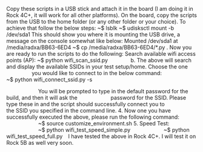 Copy these scripts in a USB stick and attach it in the board (I am doing it in Rock 4C+, it will work for all other platforms).
On the board, copy the scripts from the USB to the home folder (or any other folder or your choice). To achieve that follow the below steps:
~$ lsblk
~$ udisksctl mount -b /dev/sda1
This should show you where it is mounting the USB drive, a message on the console somewhat like below:
Mounted /dev/sda1 at /media/radxa/BB63-6ED4
~$ cp /media/radxa/BB63-6ED4/*.py .
Now you are ready to run the scripts to do the following:
Search available wifi access points (AP): 
~$ python wifi_scan_ssid.py
        b. The above will search and display the available SSIDs in your test setup/home. Choose the one             you would like to connect to in the below command:
           ~$ python wifi_connect_ssid.py -s <SSID to connect to>

            You will be prompted to type in the default password for the build, and then it will ask the             password for the SSID. Please type these in and the script should successfully connect you to              the SSID you specified in the command line. 
       4. Now one you have successfully executed the above, please run the following command:
            ~$ source customize_environment.sh
       5. Speed Test:
            ~$ python wifi_test_speed_simple.py
            ~$ python wifi_test_speed_full.py
 
I have tested the above in Rock 4C+. I will test it on Rock 5B as well very soon. 
